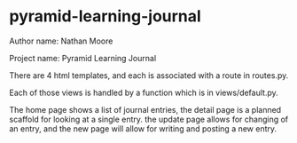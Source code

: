 # pyramid-learning-journal

Author name: Nathan Moore

Project name: Pyramid Learning Journal

There are 4 html templates, and each is associated with a route in routes.py.

Each of those views is handled by a function which is in views/default.py.

The home page shows a list of journal entries, the detail page is a planned scaffold for looking at a single entry.
the update page allows for changing of an entry, and the new page will allow for writing and posting a new entry.
